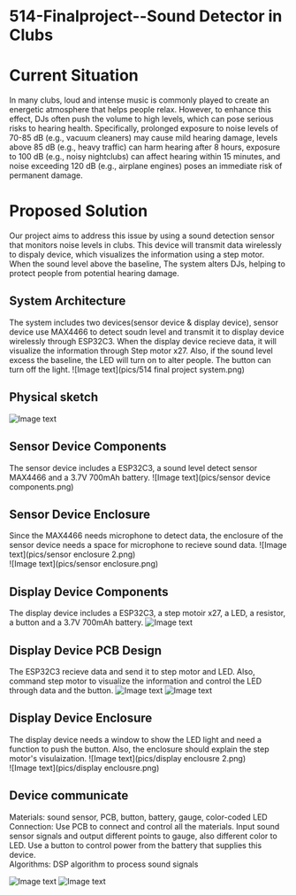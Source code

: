 # 514-Finalproject--Sound Detector in Clubs

# Current Situation
In many clubs, loud and intense music is commonly played to create an energetic atmosphere that helps people relax. However, to enhance this effect, DJs often push the volume to high levels, which can pose serious risks to hearing health. Specifically, prolonged exposure to noise levels of 70-85 dB (e.g., vacuum cleaners) may cause mild hearing damage, levels above 85 dB (e.g., heavy traffic) can harm hearing after 8 hours, exposure to 100 dB (e.g., noisy nightclubs) can affect hearing within 15 minutes, and noise exceeding 120 dB (e.g., airplane engines) poses an immediate risk of permanent damage.

# Proposed Solution
Our project aims to address this issue by using a sound detection sensor that monitors noise levels in clubs. This device will transmit data wirelessly to dispaly device, which visualizes the information using a step motor. When the sound level above the baseline, The system alters DJs, helping to protect people from potential hearing damage. 

## System Architecture
The system includes two devices(sensor device & display device), sensor device use MAX4466 to detect soudn level and transmit it to display device wirelessly through ESP32C3. When the display device recieve data, it will visualize the information through Step motor x27. Also, if the sound level excess the baseline, the LED will turn on to alter people. The button can turn off the light.
![Image text](pics/514 final project system.png) 

## Physical sketch  
![Image text](pics/physical.jpg)  

## Sensor Device Components  
The sensor device includes a ESP32C3, a sound level detect sensor MAX4466 and a 3.7V 700mAh battery.
![Image text](pics/sensor device components.png)

## Sensor Device Enclosure
Since the MAX4466 needs microphone to detect data, the enclosure of the sensor device needs a space for microphone to recieve sound data.
![Image text](pics/sensor enclosure 2.png)  
![Image text](pics/sensor enclosure.png) 

## Display Device Components  
The display device includes a ESP32C3, a step motoir x27, a LED, a resistor, a button and a 3.7V 700mAh battery.
![Image text](pics/display.jpg)

## Display Device PCB Design
The ESP32C3 recieve data and send it to step motor and LED. Also, command step motor to visualize the information and control the LED through data and the button.
![Image text](pics/sche.png)
![Image text](pics/PCB.png)

## Display Device Enclosure
The display device needs a window to show the LED light and need a function to push the button. Also, the enclosure should explain the step motor's visulaization.
![Image text](pics/display enclousre 2.png)  
![Image text](pics/display enclousre.png)  

## Device communicate  
Materials: sound sensor, PCB, button, battery, gauge, color-coded LED  
Connection: Use PCB to connect and control all the materials. Input sound sensor signals and output different points to gauge, also different color to LED. Use a button to control power from the battery that supplies this device.  
Algorithms:  DSP algorithm to process sound signals  

![Image text](pics/comm.png)
![Image text](pics/communicate.jpg)




